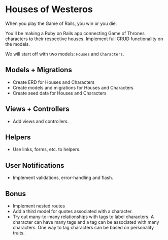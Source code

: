 # Houses of Westeros

When you play the Game of Rails, you win or you die.

You'll be making a Ruby on Rails app connecting Game of Thrones characters to their respective houses. Implement full CRUD functionality on the models.

We will start off with two models: `Houses` and `Characters`.

## Models + Migrations

- Create ERD for Houses and Characters
- Create models and migrations for Houses and Characters
- Create seed data for Houses and Characters

## Views + Controllers

- Add views and controllers.

## Helpers

- Use links, forms, etc. to helpers.

## User Notifications

- Implement validations, error-handling and flash.


## Bonus

- Implement nested routes
- Add a third model for quotes associated with a character.
- Try out many-to-many relationships with tags to label characters. A character can have many tags and a tag can be associated with many characters. One way to tag characters can be based on personality traits. 